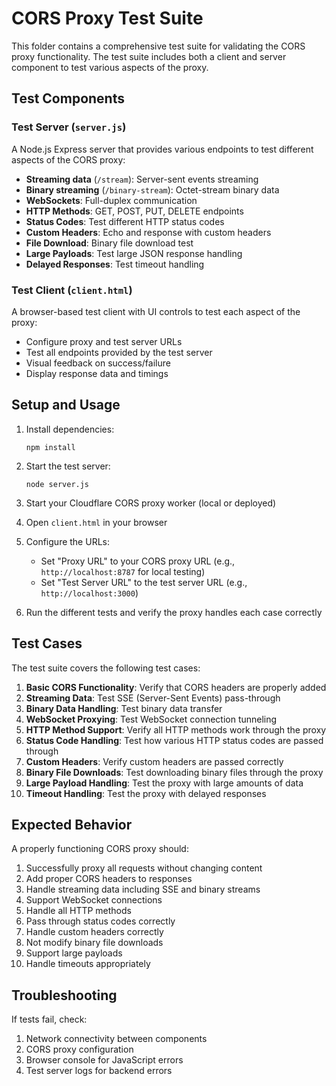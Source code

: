 # CORS Proxy Test Suite

This folder contains a comprehensive test suite for validating the CORS proxy functionality. The test suite includes both a client and server component to test various aspects of the proxy.

## Test Components

### Test Server (`server.js`)

A Node.js Express server that provides various endpoints to test different aspects of the CORS proxy:

- **Streaming data** (`/stream`): Server-sent events streaming
- **Binary streaming** (`/binary-stream`): Octet-stream binary data
- **WebSockets**: Full-duplex communication
- **HTTP Methods**: GET, POST, PUT, DELETE endpoints
- **Status Codes**: Test different HTTP status codes
- **Custom Headers**: Echo and response with custom headers
- **File Download**: Binary file download test
- **Large Payloads**: Test large JSON response handling
- **Delayed Responses**: Test timeout handling

### Test Client (`client.html`)

A browser-based test client with UI controls to test each aspect of the proxy:

- Configure proxy and test server URLs
- Test all endpoints provided by the test server
- Visual feedback on success/failure
- Display response data and timings

## Setup and Usage

1. Install dependencies:

   ```
   npm install
   ```

2. Start the test server:

   ```
   node server.js
   ```

3. Start your Cloudflare CORS proxy worker (local or deployed)

4. Open `client.html` in your browser

5. Configure the URLs:

   - Set "Proxy URL" to your CORS proxy URL (e.g., `http://localhost:8787` for local testing)
   - Set "Test Server URL" to the test server URL (e.g., `http://localhost:3000`)

6. Run the different tests and verify the proxy handles each case correctly

## Test Cases

The test suite covers the following test cases:

1. **Basic CORS Functionality**: Verify that CORS headers are properly added
2. **Streaming Data**: Test SSE (Server-Sent Events) pass-through
3. **Binary Data Handling**: Test binary data transfer
4. **WebSocket Proxying**: Test WebSocket connection tunneling
5. **HTTP Method Support**: Verify all HTTP methods work through the proxy
6. **Status Code Handling**: Test how various HTTP status codes are passed through
7. **Custom Headers**: Verify custom headers are passed correctly
8. **Binary File Downloads**: Test downloading binary files through the proxy
9. **Large Payload Handling**: Test the proxy with large amounts of data
10. **Timeout Handling**: Test the proxy with delayed responses

## Expected Behavior

A properly functioning CORS proxy should:

1. Successfully proxy all requests without changing content
2. Add proper CORS headers to responses
3. Handle streaming data including SSE and binary streams
4. Support WebSocket connections
5. Handle all HTTP methods
6. Pass through status codes correctly
7. Handle custom headers correctly
8. Not modify binary file downloads
9. Support large payloads
10. Handle timeouts appropriately

## Troubleshooting

If tests fail, check:

1. Network connectivity between components
2. CORS proxy configuration
3. Browser console for JavaScript errors
4. Test server logs for backend errors
